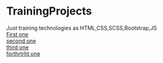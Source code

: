 # TrainingProjects

Just training technologies as HTML,CSS,SCSS,Bootstrap,JS
<br>
<a target="_blank" href="https://lernt33.github.io/FE-TrainingProjects/Site1/"> First one </a>
<br>
<a target="_blank" href="https://lernt33.github.io/FE-TrainingProjects/FE_API/1/"> second one </a>
<br>
<a target="_blank" href="https://lernt33.github.io/FE-TrainingProjects/FE_API/2/"> third one </a>
<br>
<a target="_blank" href="https://lernt33.github.io/FE-TrainingProjects/Bootstrap+Regex/"> forthrtrht one </a>
